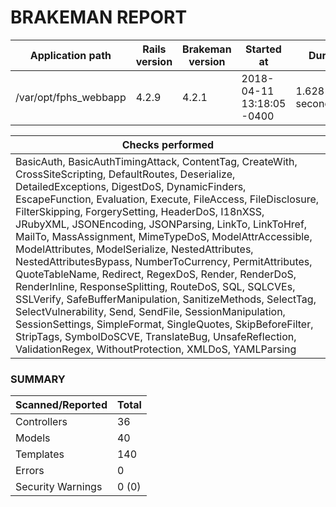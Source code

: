 # BRAKEMAN REPORT

| Application path      | Rails version | Brakeman version | Started at                | Duration            |
|-----------------------|---------------|------------------|---------------------------|---------------------|
| /var/opt/fphs_webbapp | 4.2.9         | 4.2.1            | 2018-04-11 13:18:05 -0400 | 1.628164744 seconds |

| Checks performed                                                                                                                                                                                                                                                                                                                                                                                                                                                                                                                                                                                                                                                                                                                                                                                                                                                                                                                         |
|------------------------------------------------------------------------------------------------------------------------------------------------------------------------------------------------------------------------------------------------------------------------------------------------------------------------------------------------------------------------------------------------------------------------------------------------------------------------------------------------------------------------------------------------------------------------------------------------------------------------------------------------------------------------------------------------------------------------------------------------------------------------------------------------------------------------------------------------------------------------------------------------------------------------------------------|
| BasicAuth, BasicAuthTimingAttack, ContentTag, CreateWith, CrossSiteScripting, DefaultRoutes, Deserialize, DetailedExceptions, DigestDoS, DynamicFinders, EscapeFunction, Evaluation, Execute, FileAccess, FileDisclosure, FilterSkipping, ForgerySetting, HeaderDoS, I18nXSS, JRubyXML, JSONEncoding, JSONParsing, LinkTo, LinkToHref, MailTo, MassAssignment, MimeTypeDoS, ModelAttrAccessible, ModelAttributes, ModelSerialize, NestedAttributes, NestedAttributesBypass, NumberToCurrency, PermitAttributes, QuoteTableName, Redirect, RegexDoS, Render, RenderDoS, RenderInline, ResponseSplitting, RouteDoS, SQL, SQLCVEs, SSLVerify, SafeBufferManipulation, SanitizeMethods, SelectTag, SelectVulnerability, Send, SendFile, SessionManipulation, SessionSettings, SimpleFormat, SingleQuotes, SkipBeforeFilter, StripTags, SymbolDoSCVE, TranslateBug, UnsafeReflection, ValidationRegex, WithoutProtection, XMLDoS, YAMLParsing |

### SUMMARY

| Scanned/Reported  | Total |
|-------------------|-------|
| Controllers       | 36    |
| Models            | 40    |
| Templates         | 140   |
| Errors            | 0     |
| Security Warnings | 0 (0) |



